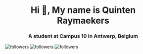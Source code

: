 <h1 align="center">Hi 👋, My name is Quinten Raymaekers</h1>
<h3 align="center">A student at Campus 10 in Antwerp, Belgium</h3>

<p float="left">
    <img alt="followers" title="Follow me on Github" src="https://img.shields.io/github/followers/Quinten-14?color=236ad3&style=for-the-badge&logo=github&label=Follow"/>
    <img alt="followers" title="View me on Github" src="https://img.shields.io/github/watchers/Quinten-14/Quinten-14?color=236ad3&style=for-the-badge&logo=github&label=Views"/>
    <img alt="followers" title="Star me on Github" src="https://img.shields.io/github/stars/Quinten-14?color=236ad3&style=for-the-badge&logo=github&label=Stars"/>
</p>
